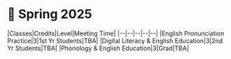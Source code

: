 # 🌳 Spring 2025

|Classes|Credits|Level|Meeting Time|
|--|--|--|--|--|
|English Pronunciation Practice|3|1st Yr Students|TBA|
|Digital Literacy & English Education|3|2nd Yr Students|TBA|
|Phonology & English Education|3|Grad|TBA|
